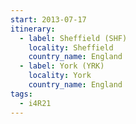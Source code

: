 ```yaml
---
start: 2013-07-17
itinerary:
  - label: Sheffield (SHF)
    locality: Sheffield
    country_name: England
  - label: York (YRK)
    locality: York
    country_name: England
tags:
  - i4R21
---
```

